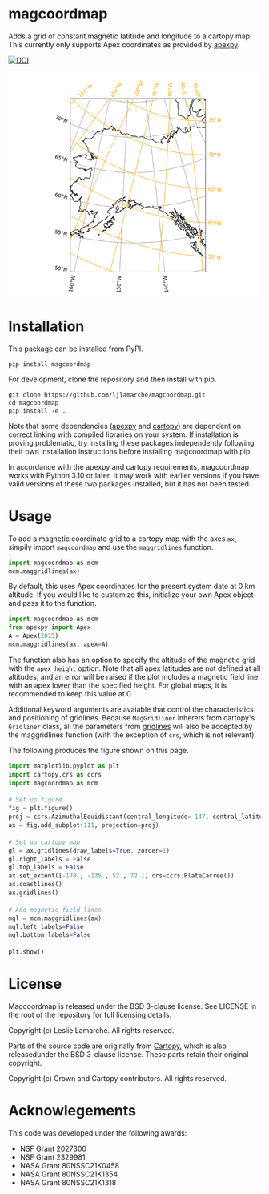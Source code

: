 # magcoordmap
Adds a grid of constant magnetic latitude and longitude to a cartopy map.  This currently only supports Apex coordinates as provided by [apexpy](https://apexpy.readthedocs.io/en/latest/).

[![DOI](https://zenodo.org/badge/789005603.svg)](https://doi.org/10.5281/zenodo.15170987)

![Example map of Alaska with both Geodetic and Apex magnetic gridlines on it.](https://github.com/ljlamarche/magcoordmap/blob/main/example_map.png)

# Installation
This package can be installed from PyPI.

```
pip install magcoordmap
```

For development, clone the repository and then install with pip.
```
git clone https://github.com/ljlamarche/magcoordmap.git
cd magcoordmap
pip install -e .
```

Note that some dependencies ([apexpy](https://apexpy.readthedocs.io/en/latest/) and [cartopy](https://scitools.org.uk/cartopy/docs/latest/)) are dependent on correct linking with compiled libraries on your system.  If installation is proving problematic, try installing these packages independently following their own installation instructions before installing magcoordmap with pip.

In accordance with the apexpy and cartopy requirements, magcoordmap works with Python 3.10 or later.  It may work with earlier versions if you have valid versions of these two packages installed, but it has not been tested.

# Usage
To add a magnetic coordinate grid to a cartopy map with the axes `ax`, simpily import `magcoordmap` and use the `maggridlines` function.

```python
import magcoordmap as mcm
mcm.maggridlines(ax)
```

By default, this uses Apex coordinates for the present system date at 0 km altitude.  If you would like to customize this, initialize your own Apex object and pass it to the function.

```python
import magcoordmap as mcm
from apexpy import Apex
A = Apex(2015)
mcm.maggridlines(ax, apex=A)
```

The function also has an option to specify the altitude of the magnetic grid with the `apex_height` option.  Note that all apex latitudes are not defined at all altitudes, and an error will be raised if the plot includes a magnetic field line with an apex lower than the specified height.  For global maps, it is recommended to keep this value at 0.

Additional keyword arguments are avaiable that control the characteristics and positioning of gridlines.  Because `MagGridliner` inherets from cartopy's `Gridliner` class, all the parameters from [gridlines](https://scitools.org.uk/cartopy/docs/latest/reference/generated/cartopy.mpl.geoaxes.GeoAxes.html#cartopy.mpl.geoaxes.GeoAxes.gridlines) will also be accepted by the maggridlines function (with the exception of `crs`, which is not relevant).


The following produces the figure shown on this page.

```python
import matplotlib.pyplot as plt
import cartopy.crs as ccrs
import magcoordmap as mcm

# Set up figure
fig = plt.figure()
proj = ccrs.AzimuthalEquidistant(central_longitude=-147, central_latitude=64)
ax = fig.add_subplot(111, projection=proj)

# Set up cartopy map
gl = ax.gridlines(draw_labels=True, zorder=1)
gl.right_labels = False
gl.top_labels = False
ax.set_extent([-170., -135., 52., 72.], crs=ccrs.PlateCarree())
ax.coastlines()
ax.gridlines()

# Add magnetic field lines
mgl = mcm.maggridlines(ax)
mgl.left_labels=False
mgl.bottom_labels=False

plt.show()
```

# License
Magcoordmap is released under the BSD 3-clause license. See LICENSE in the root of the repository for full licensing details.

Copyright (c) Leslie Lamarche. All rights reserved.

Parts of the source code are originally from [Cartopy](https://github.com/SciTools/cartopy), which is also releasedunder the BSD 3-clause license.  These parts retain their original copyright.

Copyright (c) Crown and Cartopy contributors. All rights reserved.

# Acknowlegements
This code was developed under the following awards:

- NSF Grant 2027300
- NSF Grant 2329981
- NASA Grant 80NSSC21K0458
- NASA Grant 80NSSC21K1354
- NASA Grant 80NSSC21K1318
